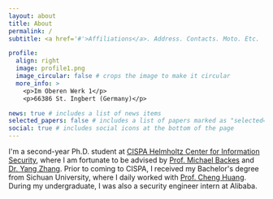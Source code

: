 ```yaml
---
layout: about
title: About
permalink: /
subtitle: <a href='#'>Affiliations</a>. Address. Contacts. Moto. Etc.

profile:
  align: right
  image: profile1.png
  image_circular: false # crops the image to make it circular
  more_info: >
    <p>Im Oberen Werk 1</p>
    <p>66386 St. Ingbert (Germany)</p>

news: true # includes a list of news items
selected_papers: false # includes a list of papers marked as "selected={true}"
social: true # includes social icons at the bottom of the page
---
```


I'm a second-year Ph.D. student at [CISPA Helmholtz Center for Information Security](https://cispa.de/), where I am fortunate to be advised by [Prof. Michael Backes](https://cispa.de/en/people/backes) and [Dr. Yang Zhang](https://yangzhangalmo.github.io/). Prior to coming to CISPA, I received my Bachelor's degree from Sichuan University, where I daily worked with [Prof. Cheng Huang](https://www.chenghuang.org/). During my undergraduate, I was also a security engineer intern at Alibaba.
